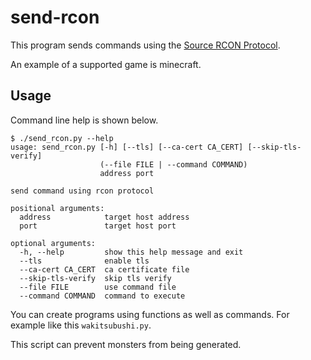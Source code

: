 # send-rcon
This program sends commands using the [Source RCON Protocol](https://developer.valvesoftware.com/wiki/Source_RCON_Protocol).

An example of a supported game is minecraft.

## Usage
Command line help is shown below.
```
$ ./send_rcon.py --help
usage: send_rcon.py [-h] [--tls] [--ca-cert CA_CERT] [--skip-tls-verify]
                    (--file FILE | --command COMMAND)
                    address port

send command using rcon protocol

positional arguments:
  address            target host address
  port               target host port

optional arguments:
  -h, --help         show this help message and exit
  --tls              enable tls
  --ca-cert CA_CERT  ca certificate file
  --skip-tls-verify  skip tls verify
  --file FILE        use command file
  --command COMMAND  command to execute
```

You can create programs using functions as well as commands. For example like this `wakitsubushi.py`.

This script can prevent monsters from being generated.

